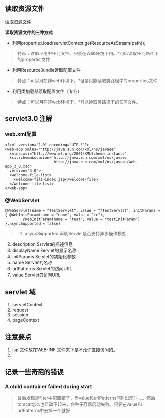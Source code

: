 ## 读取资源文件

[读取资源文件](http://blog.csdn.net/mr_li13/article/details/48598361)

**读取资源文件的三种方式**

- 利用properties.load(servletContext.getResourceAsStream(path));
> 特点：读取应用中任何文件。只能在Web环境下用。*可以读取任何路径下的propertist文件
- 利用ResourceBundle读取配置文件
>特点：可以用在非web环境下。*但是只能读取类路径中的properties文件
- 利用类加载器读取配置文件（专业）
> 特点：可以用在非web环境下。*可以读取类路径下的任何文件。

## servlet3.0 注解

### web.xml配置
```
<?xml version="1.0" encoding="UTF-8"?>
<web-app xmlns="http://java.sun.com/xml/ns/javaee"
  xmlns:xsi="http://www.w3.org/2001/XMLSchema-instance"
  xsi:schemaLocation="http://java.sun.com/xml/ns/javaee
                      http://java.sun.com/xml/ns/javaee/web-app_3_0.xsd"
  version="3.0">
  <welcome-file-list>
    <welcome-file>index.jsp</welcome-file>
  </welcome-file-list>
</web-app>
```

### @WebServlet
```
@WebServlet(name = "TestServlet", value = "/TestServlet", initParams = { @WebInitParam(name = "name", value = "cc"),
        @WebInitParam(name = "test", value = "testInitParam") },asyncSupported = false)
```

> 1.   asyncSupported  声明Servlet是否支持异步操作模式
2.  description Servlet的描述信息
3.  displayName Servlet的显示名称
4.   initParams  Servlet的初始化参数
5.  name    Servlet的名称
6.   urlPatterns Servlet的访问URL
7.   value   Servlet的访问URL

###


## servlet 域

1. servletContext
2. request
3. session
4. pageContext




## 注意要点

1. jsp 文件放在WEB-INF 文件夹下是不允许直接访问的。
2.



## 记录一些奇葩的错误

### A child container failed during start
>最后发现是filter中配置错了，当value和urlPatterns同时出现时。。。然后tomcat怎么也启动不起来，各种子容器启动失败。只要在value和urlPatterns中去掉一个就好

